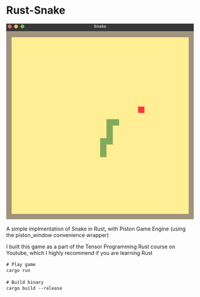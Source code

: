 # Rust-Snake

![](/assets/images/Snake.png)

A simple implmentation of Snake in Rust, with Piston Game Engine (using the piston_window convenience wrapper)

I built this game as a part of the Tensor Programming Rust course on Youtube, which I highly recommend if you are learning Rust


```
# Play game
cargo run

# Build binary
cargo build --release
```
